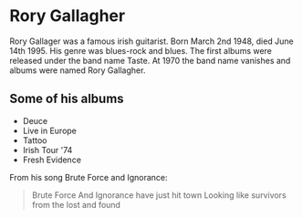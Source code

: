 # Rory Gallagher

Rory Gallager was a famous irish guitarist. Born March 2nd 1948, died June 14th 1995.
His genre was blues-rock and blues.
The first albums were released under the band name Taste. At 1970 the band name vanishes and albums were named Rory Gallagher.

## Some of his albums

* Deuce
* Live in Europe
* Tattoo
* Irish Tour '74
* Fresh Evidence

From his song Brute Force and Ignorance:
> Brute Force And Ignorance have just hit town
> Looking like survivors from the lost and found